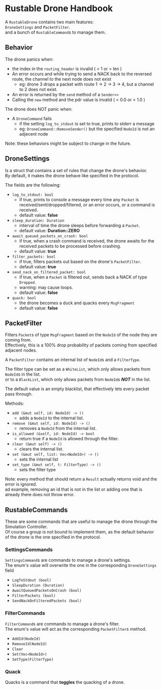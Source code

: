 # Rustable Drone Handbook

A `RustableDrone` contains two main features:  
`DroneSettings` and `PacketFilter`.  
and a bunch of `RustableCommand`s to manage them.  

## Behavior

The drone panics when:
- the index in the `routing_header` is invalid ( < 1 or > len )
- An error occurs and while trying to send a NACK back to the reversed route, the channel to the next node does not exist
  - eg: drone 3 drops a packet with route 1 -> 2 -> 3 -> 4, but a channel to 2 does not exist.
- An error is returned by the `send` method of a `Sender<>`
- Calling the `new` method and the pdr value is invalid ( < 0.0 or > 1.0 )

The drone does NOT panic when:
- A `DroneCommand` fails
  - if the setting `log_to_stdout` is set to true, prints to stderr a message
  - eg: `DroneCommand::RemoveSender()` but the specified `NodeId` is not an adjecent node  

Note: these behaviors might be subject to change in the future.

## DroneSettings

Is a struct that contains a set of rules that change the drone's behavior.  
By default, it makes the drone behave like specified in the protocol.  

The fields are the following:
- `log_to_stdout: bool`
  - if true, prints to console a message every time any `Packet` is received/sent/dropped/filtered, or an error occurs, or a command is received.
  - default value: **false**
- `sleep_duration: Duration`
  - interval of time the drone sleeps before forwarding a `Packet`.
  - default value: **Duration::ZERO**
- `await_queued_packets_on_crash: bool`
  - if true, when a crash command is received, the drone awaits for the received packets to be processed before crashing.
  - default value: **true**
- `filter_packets: bool`
  - if true, filters packets out based on the drone's `PacketFilter`.
  - default value: **true** 
- `send_nack_on_filtered_packet: bool`
  - if true, when a `Packet` is filtered out, sends back a NACK of type `Dropped`.
  - warning: may cause loops.
  - default value: **false**
- `quack: bool`
  - the drone becomes a duck and quacks every `MsgFragment`
  - default value: **false**


## PacketFilter

Filters `Packet`s of type `MsgFragment` based on the `NodeId` of the node they are coming from.  
Effectively, this is a 100% drop probability of packets coming from specified adjacent nodes.  

A `PacketFilter` contains an internal list of `NodeId`s and a `FilterType`.  

The filter type can be set as a `WhiteList`, which only allows packets from `NodeId`s in the list.  
or to a `BlackList`, which only allows packets from `NodeId`s ***NOT*** in the list.  

The default value is an empty blacklist, that effectively lets every packet pass through.  

Methods:  
- `add (&mut self, id: NodeId) -> ()`
  - adds a `NodeId` to the internal list. 
- `remove (&mut self, id: NodeId) -> ()`
  - removes a `NodeId` from the internal list.
- `is_allowed (&self, id: NodeId) -> bool`
  - return true if a `NodeId` is allowed through the filter.
- `clear (&mut self) -> ()`
  - clears the internal list. 
- `set (&mut self, list: Vec<NodeId>) -> ()`
  - sets the internal list
- `set_type (&mut self, t: FilterType) -> ()`
  - sets the filter type

Note: every method that should return a `Result` actually returns void and the error is ignored.  
ad example, removing an id that is not in the list or adding one that is already there does not throw error.



## RustableCommands

These are some commands that are useful to manage the drone through the Simulation Controller.  
Of course a group is not bound to implement them, as the default behavior of the drone is the one specified in the protocol.  

### SettingsCommands

`SettingsCommand`s are commands to manage a drone's settings.  
The enum's value will overwrite the one in the corresponding `DroneSettings` field 

- `LogToStdout (bool)`
- `SleepDuration (Duration)`
- `AwaitQueuedPacketsOnCrash (bool)`
- `FilterPackets (bool)`
- `SendNackOnFilteredPackets (bool)`

### FilterCommands

`FilterCommand`s are commands to manage a drone's filter.  
The enum's value will act as the corresponding `PacketFilter`s method.  

- `AddId(NodeId)`
- `RemoveId(NodeId)`
- `Clear`
- `Set(Vec<NodeId>)`
- `SetType(FilterType)`


### Quack

Quacks is a command that **toggles** the quacking of a drone.
